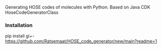 Generating HOSE codes of molecules with Python. Based on Java CDK HoseCodeGeneratorClass


### Installation
pip install gi+-https://github.com/Ratsemaat/HOSE_code_generator/new/main?readme=1
